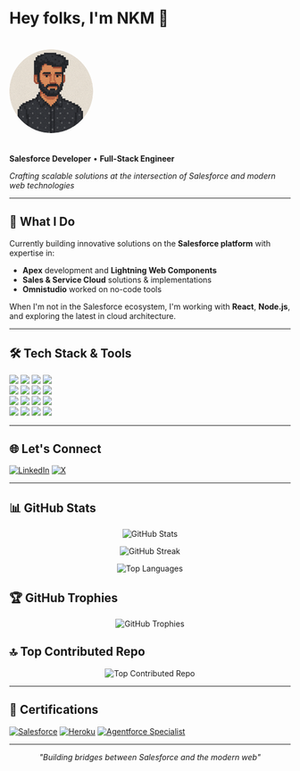 # Hey folks, I'm NKM 👋

<div align="left">
  <img src="https://github.com/nkmongit/nkmongit/blob/main/NKM8BIT.png" alt="Your Profile Picture" style="border-radius: 50%; width: 150px; height: 150px; object-fit: cover; margin-bottom: 20px; margin-top: 20px;">
</div>

<div align="left">

**Salesforce Developer** • **Full-Stack Engineer**

*Crafting scalable solutions at the intersection of Salesforce and modern web technologies*

---

## 🚀 What I Do

Currently building innovative solutions on the **Salesforce platform** with expertise in:
- **Apex** development and **Lightning Web Components**
- **Sales & Service Cloud** solutions & implementations
- **Omnistudio** worked on no-code tools

When I'm not in the Salesforce ecosystem, I'm working with **React**, **Node.js**, and exploring the latest in cloud architecture.

---

## 🛠️ Tech Stack & Tools

<div align="left">
<img src="https://img.shields.io/badge/Salesforce-00A1E0?style=for-the-badge&logo=salesforce&logoColor=white" />
<img src="https://img.shields.io/badge/Apex-1798C1?style=for-the-badge&logo=apex&logoColor=white" />
<img src="https://img.shields.io/badge/Lightning%20Web%20Components-00A1E0?style=for-the-badge&logo=salesforce&logoColor=white" />
<img src="https://img.shields.io/badge/Dataloader-00A1E0?style=for-the-badge&logo=salesforce&logoColor=white" />
<br/>
<img src="https://img.shields.io/badge/JavaScript-F7DF1E?style=for-the-badge&logo=javascript&logoColor=black" />
<img src="https://img.shields.io/badge/HTML5-E34F26?style=for-the-badge&logo=html5&logoColor=white" />
<img src="https://img.shields.io/badge/CSS3-1572B6?style=for-the-badge&logo=css3&logoColor=white" />
<img src="https://img.shields.io/badge/SOQL-00A1E0?style=for-the-badge&logo=salesforce&logoColor=white" />
<br/>
<img src="https://img.shields.io/badge/VS%20Code-007ACC?style=for-the-badge&logo=visual-studio-code&logoColor=white" />
<img src="https://img.shields.io/badge/Postman-FF6C37?style=for-the-badge&logo=postman&logoColor=white" />
<img src="https://img.shields.io/badge/Heroku-430098?style=for-the-badge&logo=heroku&logoColor=white" />
<img src="https://img.shields.io/badge/Jest-C21325?style=for-the-badge&logo=jest&logoColor=white" />
<br/>
<img src="https://img.shields.io/badge/AWS-232F3E?style=for-the-badge&logo=amazon-aws&logoColor=white" />
<img src="https://img.shields.io/badge/Linux-FCC624?style=for-the-badge&logo=linux&logoColor=black" />
<img src="https://img.shields.io/badge/MongoDB-47A248?style=for-the-badge&logo=mongodb&logoColor=white" />
<img src="https://img.shields.io/badge/PostgreSQL-316192?style=for-the-badge&logo=postgresql&logoColor=white" />
</div>

---

## 🌐 Let's Connect

[![LinkedIn](https://img.shields.io/badge/LinkedIn-0077B5?style=flat-square&logo=linkedin&logoColor=white)](https://linkedin.com/in/nkmonlink)
[![X](https://img.shields.io/badge/X-000000?style=flat-square&logo=x&logoColor=white)](https://x.com/dv1mosh)

---

## 📊 GitHub Stats

<div align="center">

![GitHub Stats](https://github-readme-stats.vercel.app/api?username=nkmongit&show_icons=true&theme=gotham&hide_border=false&include_all_commits=true&count_private=true)

![GitHub Streak](https://github-readme-streak-stats.herokuapp.com/?user=nkmongit&theme=gotham&hide_border=false)

![Top Languages](https://github-readme-stats.vercel.app/api/top-langs/?username=nkmongit&theme=gotham&hide_border=false&include_all_commits=true&count_private=true&layout=compact)

</div>

## 🏆 GitHub Trophies

<div align="center">

![GitHub Trophies](https://github-profile-trophy.vercel.app/?username=nkmongit&theme=tokyonight&no-frame=true&no-bg=false&margin-w=4)

</div>

## 🔝 Top Contributed Repo

<div align="center">

![Top Contributed Repo](https://github-contributor-stats.vercel.app/api?username=nkmongit&limit=5&theme=tokyonight&combine_all_yearly_contributions=true)

</div>

---

## 📜 Certifications

[![Salesforce](https://img.shields.io/badge/Salesforce%20PD1-00A1E0?style=for-the-badge&logo=salesforce&logoColor=white)](#)
[![Heroku](https://img.shields.io/badge/Heroku%20Developer-430098?style=for-the-badge&logo=heroku&logoColor=white)](#)
[![Agentforce Specialist](https://img.shields.io/badge/Agentforce%20Specialist-FFD700?style=for-the-badge&logo=star&logoColor=white)](#)

---

<div align="center">

*"Building bridges between Salesforce and the modern web"*

</div>

